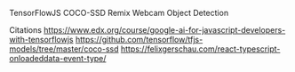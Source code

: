 TensorFlowJS
COCO-SSD
Remix
Webcam
Object Detection

Citations
https://www.edx.org/course/google-ai-for-javascript-developers-with-tensorflowjs
https://github.com/tensorflow/tfjs-models/tree/master/coco-ssd
https://felixgerschau.com/react-typescript-onloadeddata-event-type/
